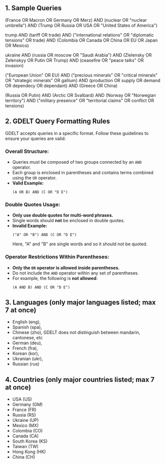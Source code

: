 
## 1. Sample Queries
(France OR Macron OR Germany OR Merz) AND (nuclear OR "nuclear umbrella") AND (Trump OR Russia OR USA OR "United States of America")

trump AND (tariff OR trade) AND ("international relations" OR "diplomatic tensions" OR trade) AND (Colombia OR Canada OR China OR EU OR Japan OR Mexico)

ukraine AND (russia OR moscow OR "Saudi Arabia") AND (Zlelensky OR Zelenskyy OR Putin OR Trump) AND (ceasefire OR "peace talks" OR invasion)

("European Union" OR EU) AND ("precious minerals" OR "critical minerals" OR "strategic minerals" OR gallium) AND (production OR supply OR demand OR dependecy OR dependant) AND (Greece OR China)

(Russia OR Putin) AND (Arctic OR Svalbard) AND (Norway OR "Norwegian territory") AND ("military presence" OR "territorial claims" OR conflict OR tensions)

## 2. GDELT Query Formatting Rules

GDELT accepts queries in a specific format. Follow these guidelines to ensure your queries are valid:

### **Overall Structure:**  
   - Queries must be composed of two groups connected by an `AND` operator.  
   - Each group is enclosed in parentheses and contains terms combined using the `OR` operator.
   - **Valid Example:**  
     ```
     (A OR B) AND (C OR "D E")
     ```

### **Double Quotes Usage:**  
   - **Only use double quotes for multi-word phrases.**  
   - Single words should **not** be enclosed in double quotes.  
   - **Invalid Example:**  
     ```
     ("A" OR "B") AND (C OR "D E")
     ```  
     Here, "A" and "B" are single words and so it should not be quoted.

### **Operator Restrictions Within Parentheses:**  
   - **Only the `OR` operator is allowed inside parentheses.**  
   - Do not include the `AND` operator within any set of parentheses.
   - For example, the following is **not allowed**:  
     ```
     (A AND B) AND (C OR "D E")
     ```

## 3. Languages (only major languages listed; max 7 at once)
- English (eng), 
- Spanish (spa), 
- Chinese (zho), GDELT does not distinguish between mandarin, cantonese, etc 
- German (deu),
- French (fra),
- Korean (kor),
- Ukranian (ukr),
- Russian (rus)

## 4. Countries (only major countries listed; max 7 at once)
- USA (US)
- Germany (GM)
- France (FR)
- Russia (RS)
- Ukraine (UP)
- Mexico (MX)
- Colombia (CO)
- Canada (CA)
- South Korea (KS)
- Taiwan (TW)
- Hong Kong (HK)
- China (CH)
